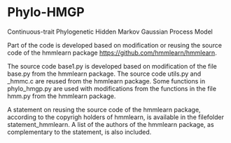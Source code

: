 # Phylo-HMGP
Continuous-trait Phylogenetic Hidden Markov Gaussian Process Model

Part of the code is developed based on modification or reusing the source code of the hmmlearn package https://github.com/hmmlearn/hmmlearn.

The source code base1.py is developed based on modification of the file base.py from the hmmlearn package. The source code utils.py and _hmmc.c are reused from the hmmlearn package. Some functions in phylo_hmgp.py are used with modifications from the functions in the file hmm.py from the hmmlearn package. 

A statement on reusing the source code of the hmmlearn package, according to the copyrigh holders of hmmlearn, is available in the filefolder statement_hmmlearn. A list of the authors of the hmmlearn package, as complementary to the statement, is also included.



